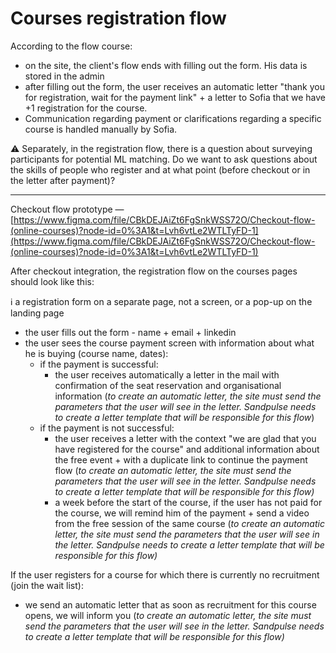 # Courses registration flow

According to the flow course:

- on the site, the client's flow ends with filling out the form. His data is stored in the admin
- after filling out the form, the user receives an automatic letter "thank you for registration, wait for the payment link" + a letter to Sofia that we have +1 registration for the course.
- Communication regarding payment or clarifications regarding a specific course is handled manually by Sofia.

<aside>
⚠️ Separately, in the registration flow, there is a question about surveying participants for potential ML matching. Do we want to ask questions about the skills of people who register and at what point (before checkout or in the letter after payment)?

</aside>

---

Checkout flow prototype — [https://www.figma.com/file/CBkDEJAiZt6FgSnkWSS72O/Checkout-flow-(online-courses)?node-id=0%3A1&t=Lvh6vtLe2WTLTyFD-1](https://www.figma.com/file/CBkDEJAiZt6FgSnkWSS72O/Checkout-flow-(online-courses)?node-id=0%3A1&t=Lvh6vtLe2WTLTyFD-1)

After checkout integration, the registration flow on the courses pages should look like this:

ℹ️ a registration form on a separate page, not a screen, or a pop-up on the landing page

- the user fills out the form - name + email + linkedin
- the user sees the course payment screen with information about what he is buying (course name, dates):
    - if the payment is successful:
        - the user receives automatically a letter in the mail with confirmation of the seat reservation and organisational information (*to create an automatic letter, the site must send the parameters that the user will see in the letter. Sandpulse needs to create a letter template that will be responsible for this flow*)
    - if the payment is not successful:
        - the user receives a letter with the context "we are glad that you have registered for the course" and additional information about the free event + with a duplicate link to continue the payment flow (*to create an automatic letter, the site must send the parameters that the user will see in the letter. Sandpulse needs to create a letter template that will be responsible for this flow)*
        - a week before the start of the course, if the user has not paid for the course, we will remind him of the payment + send a video from the free session of the same course (*to create an automatic letter, the site must send the parameters that the user will see in the letter. Sandpulse needs to create a letter template that will be responsible for this flow)*
        

If the user registers for a course for which there is currently no recruitment (join the wait list):

- we send an automatic letter that as soon as recruitment for this course opens, we will inform you (*to create an automatic letter, the site must send the parameters that the user will see in the letter. Sandpulse needs to create a letter template that will be responsible for this flow)*